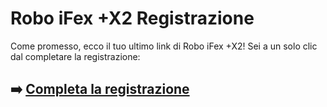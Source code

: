 # Robo iFex +X2 Registrazione

Come promesso, ecco il tuo ultimo link di Robo iFex +X2! Sei a un solo clic dal completare la registrazione:

## ➡️ [Completa la registrazione](https://tinyurl.com/2p9uv2hr)
